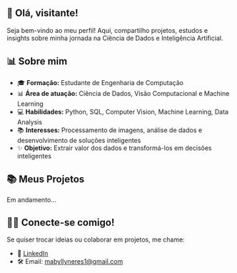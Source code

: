 ## 👋 Olá, visitante!
Seja bem-vindo ao meu perfil! Aqui, compartilho projetos, estudos e insights sobre minha jornada na Ciência de Dados e Inteligência Artificial.

## 📊 Sobre mim
- 🎓 **Formação:** Estudante de Engenharia de Computação
- 📊 **Área de atuação:** Ciência de Dados, Visão Computacional e Machine Learning
- 💻 **Habilidades:** Python, SQL, Computer Vision, Machine Learning, Data Analysis
- 📚 **Interesses:** Processamento de imagens, análise de dados e desenvolvimento de soluções inteligentes
- ✨ **Objetivo:** Extrair valor dos dados e transformá-los em decisões inteligentes

## 📚 Meus Projetos
Em andamento...


## 👨‍💻 Conecte-se comigo!
Se quiser trocar ideias ou colaborar em projetos, me chame:
- 👤 [LinkedIn](https://www.linkedin.com/in/mabylly-neres-3072b5246/)
- 🛠️ Email: mabyllyneres1@gmail.com

